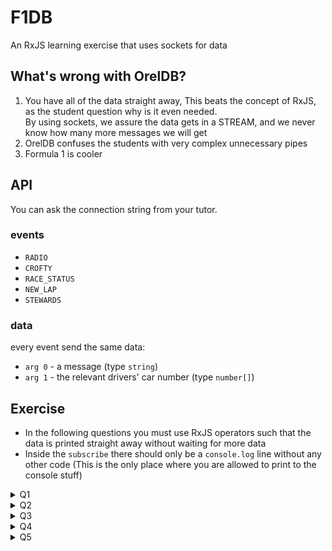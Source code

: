 # F1DB
An RxJS learning exercise that uses sockets for data

## What's wrong with OrelDB?
1. You have all of the data straight away, This beats the concept of RxJS, as the student question why is it even
   needed.<BR>By using sockets, we assure the data gets in a STREAM, and we never know how many more messages we will
get
2. OrelDB confuses the students with very complex unnecessary pipes
3. Formula 1 is cooler

## API
You can ask the connection string from your tutor.
### events
- `RADIO` 
- `CROFTY`
- `RACE_STATUS`
- `NEW_LAP`
- `STEWARDS`

### data
every event send the same data:
- `arg 0` - a message (type `string`)
- `arg 1` - the relevant drivers' car number (type `number[]`)

## Exercise
- In the following questions you must use RxJS operators such that the data is printed straight away without waiting for
more data
- Inside the `subscribe` there should only be a `console.log` line without any other code (This is the only place where
you are allowed to print to the console stuff)
<details>
<summary>Q1</summary>
Print every radio message you get
</details>
<details>
<summary>Q2</summary>
Print every message you get (of every message type)
</details>
<details>
<summary>Q3</summary>
Print every message where stroll (car #18) is relevant
</details>
<details>
<summary>Q4</summary>
Rotate between the type messages each new lap, in the order (RADIO, CROFTY, RACE_STATUS, STEWARDS)
</details>
<details>
<summary>Q5</summary>
Every new lap, print the next log type, but keep printing old log types, in the order (RADIO, CROFTY, RACE_STATUS, STEWARDS).

i.e. <BR>
on lap #0 -> print only _radio_ messages <BR>
on lap #1 -> print _radio_ messages as well as _crofty_ messages<BR>
on lap #2 -> print _radio_ messages, _crofty_ messages, and _race status_ messages<BR>
and so on...<BR>
</details>
